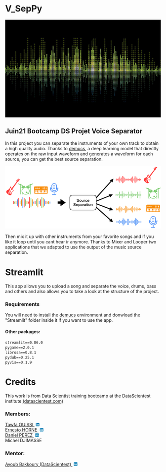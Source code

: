 # V_SepPy

<p align="center"> <img src = "./Streamlit/imagen.jpg" class="center"> </p>

## Juin21 Bootcamp DS Projet Voice Separator

In this project you can separate the instruments of your own track to obtain a high quality audio. Thanks to [demucs](https://github.com/facebookresearch/demucs "demucs"), a deep learning model that directly operates on the raw input waveform and generates a waveform for each source, you can get the best source separation.

<p align="center"> <img src = "./Streamlit/source-separation.png" class="center"> </p>

Then mix it up with other instruments from your favorite songs and if you like it loop until you cant hear ir anymore. Thanks to Mixer and Looper two applications that we adapted to use the output of the music source separation.


# Streamlit

This app allows you to upload a song and separate the voice, drums, bass and others and also allows you to take a look at the structure of the project.

### Requirements

You will need to install the [demucs](https://github.com/facebookresearch/demucs "demucs") environment and donwload the "Streamlit" folder inside it if you want to use the app.

#### Other packages:
    streamlit==0.86.0
    pygame==2.0.1
    librosa==0.8.1
    pydub==0.25.1
	pyvis==0.1.9


# Credits

<p>
This work is from Data Scientist training bootcamp at the DataScientest institute <a href="https://datascientest.com">(datascientest.com)</a> </p>

### Members:
<a href="https://www.linkedin.com/in/tawfa-ouissi-621492108/" target="new" rel="noopener noreferrer">
Tawfa OUISSI <img src="./Streamlit/Linkedin-logo.png" width=20px alt="Tawfa OUISSI"/></a><br>
<a href="https://www.linkedin.com/in/ernesto-horne-a8552a23/" target="new" rel="noopener noreferrer">
Ernesto HORNE <img src="./Streamlit/Linkedin-logo.png" width=20px alt="Ernesto HORNE"/></a><br>
<a href="https://www.linkedin.com/in/dan-prz/" target="new" rel="noopener noreferrer">
Daniel PEREZ <img src="./Streamlit/Linkedin-logo.png" width=20px alt="Daniel PEREZ"/></a><br>
Michel DJIMASSE

### Mentor:
<a href="https://www.linkedin.com/in/ayoub-bakkoury-204a3a16a/" target="new" rel="noopener noreferrer">
Ayoub Bakkoury (DataScientest) <img src="./Streamlit/Linkedin-logo.png" width=20px alt="Ayoub Bakkoury (DataScientest) "/></a></p>